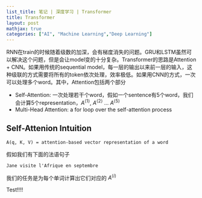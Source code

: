 ```yaml
---
list_title: 笔记 | 深度学习 | Transformer
title: Transformer
layout: post
mathjax: true
categories: ["AI", "Machine Learning","Deep Learning"]
---
```


RNN在train的时候随着级数的加深，会有梯度消失的问题。GRU和LSTM虽然可以解决这个问题，但是会让model变的十分复杂。Transformer的思路是Attention + CNN。如果用传统的sequential model，每一层的输出以来前一层的输入，这种级联的方式需要将所有的token依次处理，效率极低。如果用CNN的方式，一次可以处理多个word。其中，Attention包括两个部分

- Self-Attention: 一次处理若干个word，假如一个sentence有5个word，我们会计算5个representation，$A^{\langle 1 \rangle}$, $A^{\langle 2 \rangle}$ ... $A^{\langle 5 \rangle}$
- Multi-Head Attention: a for loop over the self-attention process

## Self-Attenion Intuition

```
A(q, K, V) = attention-based vector representation of a word
```

假如我们有下面的法语句子

```
Jane visite l'Afrique en septembre
```

我们的任务是为每个单词计算出它们对应的 $A^{\langle i \rangle}$


Test!!!!